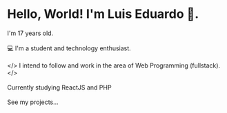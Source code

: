 <h1>Hello, World! I'm Luis Eduardo 👋.</h1>

<p>I'm 17 years old.<br> <br>
💻 I'm a student and technology enthusiast.<br> <br>
  &lt;/&gt; I intend to follow and work in the area of ​​Web Programming (fullstack). &lt;/&gt; <br> <br>
Currently studying ReactJS and PHP <br> <br>
See my projects...
 </p>

